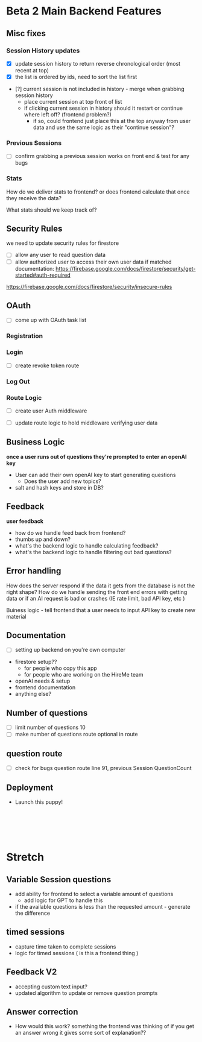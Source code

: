 # Beta 2 Main Backend Features

## Misc fixes
### Session History updates

- [x] update session history to return reverse chronological order (most recent at top)
- [x] the list is ordered by ids, need to sort the list first
- [?] current session is not included in history - merge when grabbing session history
  - place current session at top front of list
  - if clicking current session in history should it restart or continue where left off? (frontend problem?)
    - if so, could frontend just place this at the top anyway from user data 
    and use the same logic as their "continue session"?  


### Previous Sessions
- [ ] confirm grabbing a previous session works on front end & test for any bugs

### Stats

How do we deliver stats to frontend? or does frontend calculate that once they receive the data?

What stats should we keep track of?

## Security Rules
we need to update security rules for firestore
- [ ] allow any user to read question data
- [ ] allow authorized user to access their own user data if matched
 documentation: https://firebase.google.com/docs/firestore/security/get-started#auth-required

https://firebase.google.com/docs/firestore/security/insecure-rules



## OAuth
- [ ] come up with OAuth task list
### Registration
### Login
- [ ] create revoke token route

### Log Out

### Route Logic
- [ ] create user Auth middleware
- [ ] update route logic to hold middleware verifying user data


## Business Logic
**once a user runs out of questions they're prompted to enter an openAI key**
- User can add their own openAI key to start generating questions
    - Does the user add new topics?
- salt and hash keys and store in DB?


## Feedback
**user feedback**
- how do we handle feed back from frontend? 
- thumbs up and down? 
- what's the backend logic to handle calculating feedback?
- what's the backend logic to handle filtering out bad questions?


## Error handling
How does the server respond if the data it gets from the database is not the right shape?
How do we handle sending the front end errors with getting data or if an AI request is bad or crashes (IE rate limit, bad API key, etc )

Buiness logic - tell frontend that a user needs to input API key to create new material

## Documentation
- [ ] setting up backend on you're own computer
- firestore setup?? 
  - for people who copy this app
  - for people who are working on the HireMe team
- openAI needs & setup
- frontend documentation 
- anything else?

## Number of questions
- [ ] limit number of questions 10 
- [ ] make number of questions route optional in route

## question route
- [ ] check for bugs question route line 91, previous Session QuestionCount 


## Deployment
- Launch this puppy!











<br>
<br>
<br>
<br>

# Stretch

## Variable Session questions
- add ability for frontend to select a variable amount of questions
  - add logic for GPT to handle this
- if the available questions is less than the requested amount - generate the difference

## timed sessions
- capture time taken to complete sessions
- logic for timed sessions ( is this a frontend thing )

## Feedback V2
- accepting custom text input? 
- updated algorithm to update or remove question prompts

## Answer correction
- How would this work? something the frontend was thinking of if you get an answer wrong it gives some sort of explanation?? 
